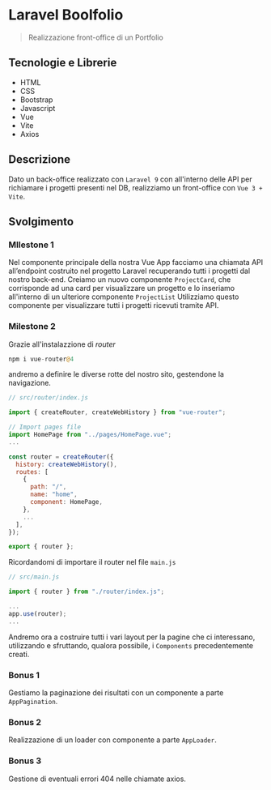 # Laravel Boolfolio

> Realizzazione front-office di un Portfolio

## Tecnologie e Librerie

- HTML
- CSS
- Bootstrap
- Javascript
- Vue
- Vite
- Axios

## Descrizione

Dato un back-office realizzato con `Laravel 9` con all'interno delle API per richiamare i progetti presenti nel DB, realizziamo un front-office con `Vue 3 + Vite`.

## Svolgimento

### MIlestone 1

Nel componente principale della nostra Vue App facciamo una chiamata API all’endpoint costruito nel progetto Laravel recuperando tutti i progetti dal nostro back-end.
Creiamo un nuovo componente `ProjectCard`, che corrisponde ad una card per visualizzare un progetto e lo inseriamo all'interno di un ulteriore componente `ProjectList` Utilizziamo questo componente per visualizzare tutti i progetti ricevuti tramite API.

### Milestone 2

Grazie all'instalazzione di _router_

```php
npm i vue-router@4
```

andremo a definire le diverse rotte del nostro sito, gestendone la navigazione.

```js
// src/router/index.js

import { createRouter, createWebHistory } from "vue-router";

// Import pages file
import HomePage from "../pages/HomePage.vue";
...

const router = createRouter({
  history: createWebHistory(),
  routes: [
    {
      path: "/",
      name: "home",
      component: HomePage,
    },
    ...
  ],
});

export { router };
```

Ricordandomi di importare il router nel file `main.js`

```js
// src/main.js

import { router } from "./router/index.js";

...
app.use(router);
...
```

Andremo ora a costruire tutti i vari layout per la pagine che ci interessano, utilizzando e sfruttando, qualora possibile, i `Components` precedentemente creati.

### Bonus 1

Gestiamo la paginazione dei risultati con un componente a parte `AppPagination`.

### Bonus 2

Realizzazione di un loader con componente a parte `AppLoader`.

### Bonus 3

Gestione di eventuali errori 404 nelle chiamate axios.
